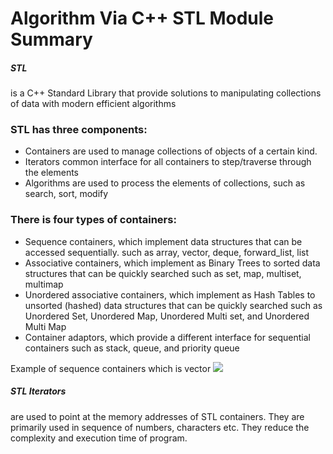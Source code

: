 # Algorithm Via C++ STL Module Summary

<h5>STL</h5> is a C++ Standard Library that provide solutions to manipulating collections of data with modern efficient algorithms

<h3> STL has three components: </h3>
<ul>
<li> Containers are used to manage collections of objects of a certain kind.</li>
<li> Iterators common interface for all containers to step/traverse through the elements</li>
<li> Algorithms are used to process the elements of collections, such as search, sort, modify </li>
</ul>

<h3> There is four types of containers: </h3>
<ul>
<li>Sequence containers, which implement data structures that can be accessed sequentially. such as array, vector, deque, forward_list, list</li>
<li>Associative containers, which implement as Binary Trees to sorted data structures that can be quickly searched such as set, map, multiset, multimap</li>
<li>Unordered associative containers, which implement as Hash Tables to unsorted (hashed) data structures that can be quickly searched such as Unordered Set, Unordered Map, Unordered Multi set, and Unordered Multi Map</li>
<li>Container adaptors, which provide a different interface for sequential containers such as stack, queue, and priority queue</li>
</ul>

Example of sequence containers which is vector
<img src="https://raw.githubusercontent.com/bayuarifbudiman/Cpp-Learning-Progress/main/Algorithms%20Via%20C%2B%2B%20STL/img/vector.png"></img>

<h5> STL Iterators </h5> are used to point at the memory addresses of STL containers. They are primarily used in sequence of numbers, characters etc. They reduce the complexity and execution time of program.
